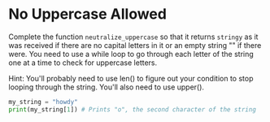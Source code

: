 # No Uppercase Allowed

Complete the function `neutralize_uppercase` so that it returns `stringy` as it was received if there are no capital letters in it or an empty string "" if there were. You need to use a while loop to go through each letter of the string one at a time to check for uppercase letters.

Hint: You'll probably need to use len() to figure out your condition to stop looping through the string. You'll also need to use upper().

```python
my_string = "howdy"
print(my_string[1]) # Prints "o", the second character of the string
```